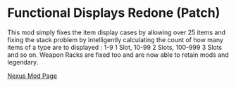 # Functional Displays Redone (Patch)
This mod simply fixes the item display cases by allowing over 25 items and fixing the stack problem by intelligently calculating the count of how many items of a type are to displayed : 1-9 1 Slot, 10-99 2 Slots, 100-999 3 Slots and so on. Weapon Racks are fixed too and are now able to retain mods and legendary. 

[Nexus Mod Page](https://www.nexusmods.com/fallout4/mods/56938?tab=description)

